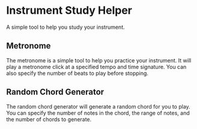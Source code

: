 # Instrument Study Helper

A simple tool to help you study your instrument.

## Metronome

The metronome is a simple tool to help you practice your instrument. It will play a metronome click at a specified tempo and time signature. You can also specify the number of beats to play before stopping.

## Random Chord Generator

The random chord generator will generate a random chord for you to play. You can specify the number of notes in the chord, the range of notes, and the number of chords to generate.
